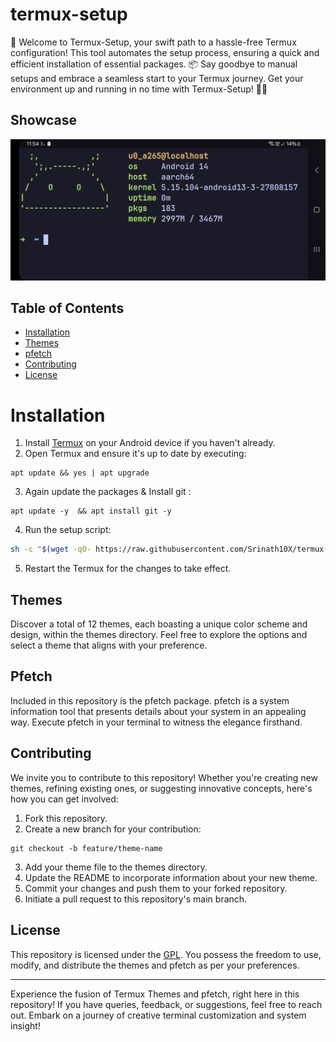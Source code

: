 # termux-setup

🚀 Welcome to Termux-Setup, your swift path to a hassle-free Termux configuration! This tool automates the setup process, ensuring a quick and efficient installation of essential packages. 📦 Say goodbye to manual setups and embrace a seamless start to your Termux journey. Get your environment up and running in no time with Termux-Setup! 🔧✨

## Showcase

![shhowcase](./assets/showcase.jpg)

## Table of Contents

- [Installation](#installation)
- [Themes](#themes)
- [pfetch](#pfetch)
- [Contributing](#contributing)
- [License](#license)

# Installation

1. Install [Termux](https://f-droid.org/en/packages/com.termux/) on your Android device if you haven't already.
2. Open Termux and ensure it's up to date by executing:

```
apt update && yes | apt upgrade
```

3. Again update the packages & Install git :

```
apt update -y  && apt install git -y
```

4. Run the setup script:

```bash
sh -c "$(wget -qO- https://raw.githubusercontent.com/Srinath10X/termux-setup/main/install.sh)"
```

5. Restart the Termux for the changes to take effect.

## Themes

Discover a total of 12 themes, each boasting a unique color scheme and design, within the themes directory. Feel free to explore the options and select a theme that aligns with your preference.

## Pfetch

Included in this repository is the pfetch package. pfetch is a system information tool that presents details about your system in an appealing way. Execute pfetch in your terminal to witness the elegance firsthand.

## Contributing

We invite you to contribute to this repository! Whether you're creating new themes, refining existing ones, or suggesting innovative concepts, here's how you can get involved:

1. Fork this repository.
2. Create a new branch for your contribution:

```
git checkout -b feature/theme-name
```

3. Add your theme file to the themes directory.
4. Update the README to incorporate information about your new theme.
5. Commit your changes and push them to your forked repository.
6. Initiate a pull request to this repository's main branch.

## License

This repository is licensed under the [GPL](LICENSE). You possess the freedom to use, modify, and distribute the themes and pfetch as per your preferences.

---

Experience the fusion of Termux Themes and pfetch, right here in this repository! If you have queries, feedback, or suggestions, feel free to reach out. Embark on a journey of creative terminal customization and system insight!
